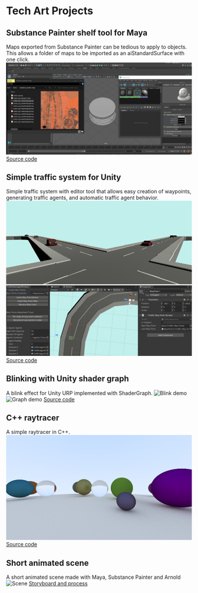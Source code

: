 # Tech Art Projects
## Substance Painter shelf tool for Maya
Maps exported from Substance Painter can be tedious to apply to objects. This allows a folder of maps to be imported as an aiStandardSurface with one click.
![Load substance maps demo](https://github.com/tiantianhan/maya_py_tools/raw/master/demos/load_maps_tool.gif)
[Source code](https://github.com/tiantianhan/maya_py_tools)


## Simple traffic system for Unity
Simple traffic system with editor tool that allows easy creation of waypoints, generating traffic agents, and automatic traffic agent behavior.
![Traffic demo](https://github.com/tiantianhan/simpletraffic/raw/master/Demos/intersection2.gif)
![Traffic manager demo](https://github.com/tiantianhan/simpletraffic/blob/master/Demos/manager.gif)
[Source code](https://github.com/tiantianhan/simpletraffic)


## Blinking with Unity shader graph
A blink effect for Unity URP implemented with ShaderGraph.
![Blink demo](https://github.com/tiantianhan/urpblink/raw/main/demos/blink.gif)
![Graph demo](https://github.com/tiantianhan/urpblink/raw/main/demos/eyelids_graph.png)
[Source code](https://github.com/tiantianhan/urpblink)


## C++ raytracer
A simple raytracer in C++.
![Raytracer demo](https://github.com/tiantianhan/rtavis/raw/master/demo/example_image2.jpg)
[Source code](https://github.com/tiantianhan/rtavis)


## Short animated scene
A short animated scene made with Maya, Substance Painter and Arnold
![Scene](https://github.com/tiantianhan/tech-art-projects/blob/main/bird.gif)
[Storyboard and process](https://tiantianhan.github.io/projects/art/front%20page/2019/02/01/bird-animation/#more)
